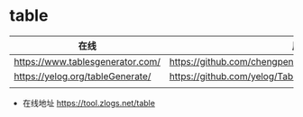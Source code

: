 # table

| 在线                             | 原仓库                                                     |      |
| -------------------------------- | ---------------------------------------------------------- | ---- |
| https://www.tablesgenerator.com/ | https://github.com/chengpengzhao/LaTeX_Table_Generator_zcp |      |
| https://yelog.org/tableGenerate/ | https://github.com/yelog/TableGenerator                    |      |
|                                  |                                                            |      |



+ 在线地址 https://tool.zlogs.net/table